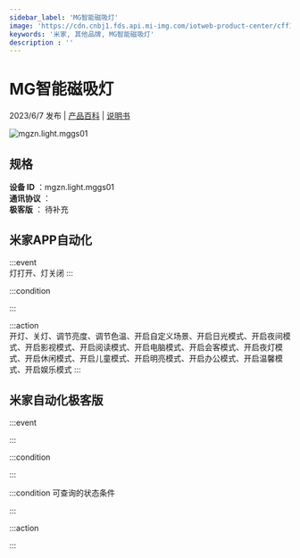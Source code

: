 ```yaml
---
sidebar_label: 'MG智能磁吸灯'
image: 'https://cdn.cnbj1.fds.api.mi-img.com/iotweb-product-center/cff1eeec02aa2138985a40f680b78523_1657418402298.png?GalaxyAccessKeyId=AKVGLQWBOVIRQ3XLEW&Expires=9223372036854775807&Signature=NPf3hxAzS6Q/flceNPhQ8OWaRwc='
keywords: '米家, 其他品牌, MG智能磁吸灯'
description : ''
---
```

# MG智能磁吸灯

2023/6/7 发布 | [产品百科](https://home.mi.com/webapp/content/baike/product/index.html?model=mgzn.light.mggs01/) | [说明书](https://home.mi.com/views/introduction.html?model=mgzn.light.mggs01&region=cn)

![mgzn.light.mggs01](https://cdn.cnbj1.fds.api.mi-img.com/iotweb-product-center/cff1eeec02aa2138985a40f680b78523_1657418402298.png?GalaxyAccessKeyId=AKVGLQWBOVIRQ3XLEW&Expires=9223372036854775807&Signature=NPf3hxAzS6Q/flceNPhQ8OWaRwc=)

## 规格  
> 
**设备 ID** ：mgzn.light.mggs01  
**通讯协议** ：  
**极客版**  ： 待补充 


## 米家APP自动化  

:::event  
灯打开、灯关闭
:::

:::condition  

:::

:::action   
开灯、关灯、调节亮度、调节色温、开启自定义场景、开启日光模式、开启夜间模式、开启影视模式、开启阅读模式、开启电脑模式、开启会客模式、开启夜灯模式、开启休闲模式、开启儿童模式、开启明亮模式、开启办公模式、开启温馨模式、开启娱乐模式
:::

## 米家自动化极客版  

:::event  

:::

:::condition  

:::

:::condition 可查询的状态条件  

:::

:::action  

:::

        
